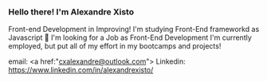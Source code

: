 ### Hello there! I'm Alexandre Xisto 
Front-end Development in Improving!
I'm studying Front-End frameworkd as Javascript 🚀
I'm looking for a Job as Front-End Development
I'm currently employed, but put all of my effort in my bootcamps and projects!

email: <a href:"cxalexandre@outlook.com"></a>
Linkedin: https://www.linkedin.com/in/alexandrexisto/

 
<!--
**AlexandreXisto/AlexandreXisto** is a ✨ _special_ ✨ repository because its `README.md` (this file) appears on your GitHub profile.

Here are some ideas to get you started:

- 🔭 I’m currently working on ...
- 🌱 I’m currently learning ...
- 👯 I’m looking to collaborate on ...
- 🤔 I’m looking for help with ...
- 💬 Ask me about ...
- 📫 How to reach me: ...
- 😄 Pronouns: ...
- ⚡ Fun fact: ...
-->

